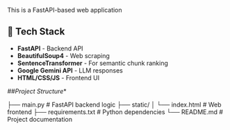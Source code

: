 This is a FastAPI-based web application

## 🧩 Tech Stack

- **FastAPI** - Backend API
- **BeautifulSoup4** - Web scraping
- **SentenceTransformer** - For semantic chunk ranking
- **Google Gemini API** - LLM responses
- **HTML/CSS/JS** - Frontend UI
  
*##Project Structure**

├── main.py                  # FastAPI backend logic
├── static/
│   └── index.html           # Web frontend
├── requirements.txt         # Python dependencies
└── README.md                # Project documentation
